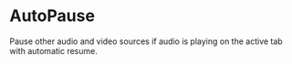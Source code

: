 # AutoPause
Pause other audio and video sources if audio is playing on the active tab with automatic resume.
